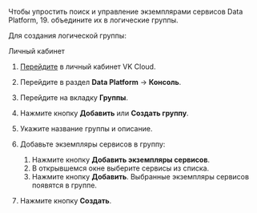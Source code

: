Чтобы упростить поиск и управление экземплярами сервисов Data Platform, 19.	объедините их в логические группы.

Для создания логической группы:

<tabs>
<tablist>
<tab>Личный кабинет</tab>
</tablist>
<tabpanel>

1. [Перейдите](https://cloud.vk.com/app/) в личный кабинет VK Cloud.
1. Перейдите в раздел **Data Platform** → **Консоль**.
1. Перейдите на вкладку **Группы**.
1. Нажмите кнопку **Добавить** или **Создать группу**.
1. Укажите название группы и описание.
1. Добавьте экземпляры сервисов в группу:

    1. Нажмите кнопку **Добавить экземпляры сервисов**.
    1. В открывшемся окне выберите сервисы из списка.
    1. Нажмите кнопку **Добавить**. Выбранные экземпляры сервисов появятся в группе.

1. Нажмите кнопку **Создать**.

</tabpanel>
</tabs>
